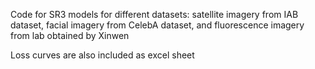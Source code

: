 Code for SR3 models for different datasets: satellite imagery from IAB dataset, facial imagery from CelebA dataset, and fluorescence imagery from lab obtained by Xinwen

Loss curves are also included as excel sheet
